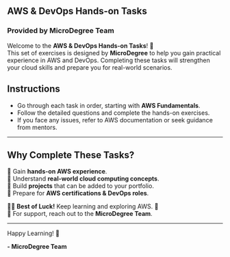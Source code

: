 ## AWS & DevOps Hands-on Tasks  
### Provided by **MicroDegree Team**  

Welcome to the **AWS & DevOps Hands-on Tasks**! 🚀  
This set of exercises is designed by **MicroDegree** to help you gain practical experience in AWS and DevOps. Completing these tasks will strengthen your cloud skills and prepare you for real-world scenarios.  

## **Instructions**  
- Go through each task in order, starting with **AWS Fundamentals**.  
- Follow the detailed questions and complete the hands-on exercises.   
- If you face any issues, refer to AWS documentation or seek guidance from mentors.  

---

## **Why Complete These Tasks?**  
🎯 Gain **hands-on AWS experience**.  
🎯 Understand **real-world cloud computing concepts**.  
🎯 Build **projects** that can be added to your portfolio.  
🎯 Prepare for **AWS certifications & DevOps roles**.  

👨‍💻 **Best of Luck!** Keep learning and exploring AWS. 🚀  
📩 For support, reach out to the **MicroDegree Team**.  

---

Happy Learning! 🎉  

**- MicroDegree Team**
